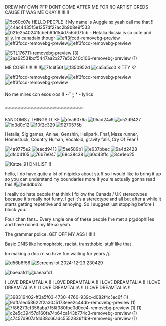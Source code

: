 DREW MY OWN PFP DONT COME AFTER ME FOR NO ARTIST CREDS CAUSE IT WAS ME OKAY !!!!!!!!!

![5c60c07e](https://github.com/user-attachments/assets/f2326207-cd38-4c55-813a-e92c7872e5db) HELLO PEOPLE !! My name is Auggie so yeah call me that !! ![44ac4435f5e1357df22ac2b9b8e9f533](https://github.com/user-attachments/assets/eda40eaa-6263-4b1e-8a04-2f68100924be)  ![021e2540241fcbeb6fb154d756d071cb](https://github.com/user-attachments/assets/2e464145-5abe-4b20-991d-09a7485e42c7) - Hetalia Russia is so cute and silly.     Im canadain though
![eff3fccd-removebg-preview](https://github.com/user-attachments/assets/6a9978eb-b99e-4fa5-9bf4-edeac8a2e7fe)![eff3fccd-removebg-preview](https://github.com/user-attachments/assets/78ee7d0d-2117-4263-8278-e873bbdc8c2c)![eff3fccd-removebg-preview](https://github.com/user-attachments/assets/d5ead628-c653-40e3-97fd-07457e5d5d9d)


 ![STL176711-removebg-preview (3)](https://github.com/user-attachments/assets/0516d5f9-513e-4585-b6c2-d53a277b3b17)     ![2aa62531bcf5447aa2b277e5d240c106-removebg-preview (1)](https://github.com/user-attachments/assets/b02dc1e2-1da4-4686-8ba1-f260b1a18e3a)



 ME CORE !!!!!!!!!!!!![7fc6f56f](https://github.com/user-attachments/assets/cd66f2e8-6ef5-4bd3-981b-fba84b702dfc) ![f350952d](https://github.com/user-attachments/assets/4303cb70-ee68-4643-b926-81d26a363714) ![ca5a5dc0](https://github.com/user-attachments/assets/1ae723e8-ef11-4211-9545-e727b05c1558) KITTY ♡︎

![eff3fccd-removebg-preview](https://github.com/user-attachments/assets/6a9978eb-b99e-4fa5-9bf4-edeac8a2e7fe)![eff3fccd-removebg-preview](https://github.com/user-attachments/assets/78ee7d0d-2117-4263-8278-e873bbdc8c2c)![eff3fccd-removebg-preview](https://github.com/user-attachments/assets/d5ead628-c653-40e3-97fd-07457e5d5d9d)


No me mires con esos ojos !! ⋆·˚ ༘ * - lyrics

﹌﹌﹌﹌﹌﹌﹌﹌﹌﹌﹌﹌﹌﹌﹌﹌﹌﹌

FANDOMS / THINGS I LIKE  ![dea6076a](https://github.com/user-attachments/assets/84788305-3bdf-4235-bfcc-87663d0f39f4) ![05ad24a9](https://github.com/user-attachments/assets/5d2fcb46-1cfb-4f83-8093-7cb60cc1b2fd)
![c52d9427](https://github.com/user-attachments/assets/8e9e0808-efde-4f14-8fba-8df4f689f9ac) ![1d3d0c12](https://github.com/user-attachments/assets/046d984c-2fa6-410e-a708-7f17ee8702a0) ![10f2c329](https://github.com/user-attachments/assets/b641ccfd-4c43-4bc4-bdf3-786c82c1b1e3) ![9270575b](https://github.com/user-attachments/assets/5d93471f-5a14-48ce-b0c9-a87806486695)



Hetalia, Sig games, Anime, Genshin, Hellpark, Fnaf, Maze runner, Homestuck, Country Human, Vocaloid, gravity falls, Cry Of Fear !

![4a9775e2](https://github.com/user-attachments/assets/0778def4-b5eb-49f9-ad86-5901fee364ba) ![eacd9413](https://github.com/user-attachments/assets/75516588-b13d-4195-bb43-02203b4cc6db) ![5ae589b1](https://github.com/user-attachments/assets/19aef30a-dad0-42c8-80e9-0c642b7cec87) ![e637bbec](https://github.com/user-attachments/assets/78c4bc80-38c5-4e7d-9303-8f0839ccac1b) ![6a4d2428](https://github.com/user-attachments/assets/8984af22-ec5f-47e3-8464-3efb2d48745b) ![dfc04105](https://github.com/user-attachments/assets/4a3c04f3-87af-40cd-80ac-6ec551ec6f89) ![76b7e047](https://github.com/user-attachments/assets/d3eec184-d2a8-4bad-8d40-677593a707fb) ![69c38c38](https://github.com/user-attachments/assets/7702411f-5d24-4941-87c7-13978ea2275b) ![60d43ffc](https://github.com/user-attachments/assets/8346f4a5-5be2-4250-be52-db4db6f33c8b) ![84e1eb25](https://github.com/user-attachments/assets/0082a7de-f8f4-4615-ad71-5ab3e2a35e22)


![Katze_91](https://github.com/user-attachments/assets/cc42cb6a-c1c4-4e54-8ff5-73b022c9e030)  DNI LIST !!

hello, I do have quite a lot of nitpicks about stuff so I would like to bring it up so you can understand my boundaries more if you're actually gonna read this.!!![be4dbb2c](https://github.com/user-attachments/assets/c2f0bd5e-c126-4aae-9db9-ddb588886497)


I really do hate people that think I follow the Canada / UK stereotypes because it's really not funny. I get it's a stereotype and all but after a while it starts getting repetitive and annoying. So I suggest just stopping before I block you.

Four chan fans.. Every single one of these people I've met a p@doph!1es and have ruined my life so yeah.

The grammar police. GET OFF MY ASS !!!!!!!

Basic DNIS like homophobic, racist, transthobic. stuff like that

Im making a doc rn so have fun waiting for years /j..


![d56b6f56](https://github.com/user-attachments/assets/9fa8ad77-6d18-4e55-bd03-69a2b3ca6ced)
 ![Screenshot 2024-12-23 230429](https://github.com/user-attachments/assets/609edd5d-d065-4476-9c1c-a1f26836ba14)

![baeaafd1](https://github.com/user-attachments/assets/795b3693-533d-4c6e-9184-9541de256cf2)![baeaafd1](https://github.com/user-attachments/assets/795b3693-533d-4c6e-9184-9541de256cf2)

I LOVE DREAMTALIA !! I LOVE DREAMTALIA !! I LOVE DREAMTALIA !! I LOVE DREAMTALIA !! I LOVE DREAMTALIA !! I LOVE DREAMTALIA !!

![398316402-ff3a5f03-4730-4760-939c-d082f4c5ec6f (1)](https://github.com/user-attachments/assets/f23269db-622f-4ec6-96e6-e4e9fc1a67a7) ![9dffa1ed53622f2a3045173eee2c44db-removebg-preview (1)](https://github.com/user-attachments/assets/1864c285-6b8d-474e-aab9-2eaa759723e0) ![7f86273cf356aba7f58f380fbc0d0ce4-removebg-preview (1) (1)](https://github.com/user-attachments/assets/014bdea3-03ea-4e5d-9f7a-c895bbaa5626) ![c2e5c39457d160fa74b64ca143b774c3-removebg-preview (1)](https://github.com/user-attachments/assets/ddef94ff-3263-4b3e-8850-a778790a140b) ![47457d907afdd38c66adc5552836f1b9-removebg-preview (1)](https://github.com/user-attachments/assets/210cb9c9-d878-408f-957a-e7d9cb71fd23) 










